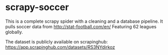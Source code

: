 # scrapy-soccer

This is a complete scrapy spider with a cleaning and a database pipeline. It pulls soccer data from http://stat-football.com/en/
Featuring 62 leagues globally.

The dataset is publicly available on scrapinghub: https://app.scrapinghub.com/datasets/RS3NYdirkoz

